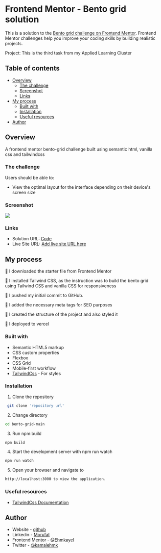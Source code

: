 # Frontend Mentor - Bento grid solution

This is a solution to the [Bento grid challenge on Frontend Mentor](https://www.frontendmentor.io/challenges/bento-grid-RMydElrlOj). Frontend Mentor challenges help you improve your coding skills by building realistic projects. 

Project: This is the third task from my Applied Learning Cluster

## Table of contents

- [Overview](#overview)
  - [The challenge](#the-challenge)
  - [Screenshot](#screenshot)
  - [Links](#links)
- [My process](#my-process)
  - [Built with](#built-with)
  - [Installation](#installation)
  - [Useful resources](#useful-resources)
- [Author](#author)



## Overview

A frontend mentor bento-grid challenge built using semantic html, vanilla css and tailwindcss

### The challenge

Users should be able to:

- View the optimal layout for the interface depending on their device's screen size

### Screenshot

![](./screenshot.jpg)




### Links

- Solution URL: [Code](https://github.com/Ehmkayel/3MTT-Studies/tree/main/bento-grid-main)
- Live Site URL: [Add live site URL here](https://your-live-site-url.com)

## My process

💜 I downloaded the starter file from Frontend Mentor

💜 I installed Tailwind CSS, as the instruction was to build the bento grid using Tailwind CSS and vanilla CSS for responsiveness

💜 I pushed my initial commit to GitHub.

💜 I added the necessary meta tags for SEO purposes

💜 I created the structure of the project and also styled it

💜 I deployed to vercel

### Built with

- Semantic HTML5 markup
- CSS custom properties
- Flexbox
- CSS Grid
- Mobile-first workflow
- [TailwindCss](https://tailwindcss.com/docs/) - For styles



### Installation

1. Clone the repository

```bash
 git clone 'repository url'
```
2. Change directory

```bash
cd bento-grid-main

```  
3. Run npm build 

```bash
npm build

```

4. Start the development server with npm run watch

```bash
npm run watch

```
5. Open your browser and navigate to 
```bash
http://localhost:3000 to view the application.
```


### Useful resources

- [TailwindCss Documentation](https://tailwindcss.com/docs/) 


## Author

- Website - [github](github.com/Ehmkayel)
- Linkedin - [Morufat](https://www.linkedin.com/in/morufat-lamidi/)
- Frontend Mentor - [@Ehmkayel](https://www.frontendmentor.io/profile/Ehmkayel)
- Twitter - [@kamalehmk](https://www.twitter.com/kamalehmk)
